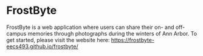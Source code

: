 # FrostByte
FrostByte is a web application where users can share their on- and off-campus memories through photographs during the winters of Ann Arbor. To get started, please visit the website here:
https://frostbyte-eecs493.github.io/frostbyte/

